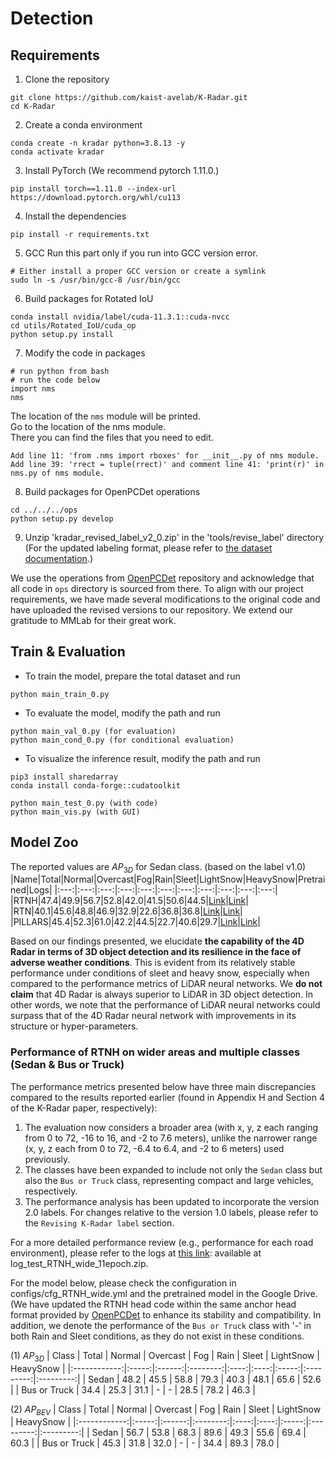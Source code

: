 # Detection

## Requirements

1. Clone the repository
```
git clone https://github.com/kaist-avelab/K-Radar.git
cd K-Radar
```

2. Create a conda environment
```
conda create -n kradar python=3.8.13 -y
conda activate kradar
```

3. Install PyTorch (We recommend pytorch 1.11.0.)
```
pip install torch==1.11.0 --index-url https://download.pytorch.org/whl/cu113
```

4. Install the dependencies
```
pip install -r requirements.txt
```
5. GCC
Run this part only if you run into GCC version error.
```
# Either install a proper GCC version or create a symlink
sudo ln -s /usr/bin/gcc-8 /usr/bin/gcc
```


6. Build packages for Rotated IoU
```
conda install nvidia/label/cuda-11.3.1::cuda-nvcc
cd utils/Rotated_IoU/cuda_op
python setup.py install
```

7. Modify the code in packages
```
# run python from bash
# run the code below
import nms
nms
```
The location of the `nms` module will be printed.  
Go to the location of the nms module.  
There you can find the files that you need to edit.  

```
Add line 11: 'from .nms import rboxes' for __init__.py of nms module.
Add line 39: 'rrect = tuple(rrect)' and comment line 41: 'print(r)' in nms.py of nms module.
```

8. Build packages for OpenPCDet operations
```
cd ../../../ops
python setup.py develop
```

9. Unzip 'kradar_revised_label_v2_0.zip' in the 'tools/revise_label' directory (For the updated labeling format, please refer to [the dataset documentation](/docs/dataset.md).)

We use the operations from <a href="https://github.com/open-mmlab/OpenPCDet">OpenPCDet</a> repository and acknowledge that all code in `ops` directory is sourced from there.
To align with our project requirements, we have made several modifications to the original code and have uploaded the revised versions to our repository.
We extend our gratitude to MMLab for their great work.

## Train & Evaluation
* To train the model, prepare the total dataset and run
```
python main_train_0.py
```

* To evaluate the model, modify the path and run
```
python main_val_0.py (for evaluation)
python main_cond_0.py (for conditional evaluation)
```

* To visualize the inference result, modify the path and run
```
pip3 install sharedarray
conda install conda-forge::cudatoolkit
```

```
python main_test_0.py (with code)
python main_vis.py (with GUI)
```

## Model Zoo
The reported values are ${AP_{3D}}$ for Sedan class. (based on the label v1.0)
|Name|Total|Normal|Overcast|Fog|Rain|Sleet|LightSnow|HeavySnow|Pretrained|Logs|
|:---:|:---:|:---:|:---:|:---:|:---:|:---:|:---:|:---:|:---:|:---:|
|RTNH|47.4|49.9|56.7|52.8|42.0|41.5|50.6|44.5|<a href="https://drive.google.com/drive/folders/1Z9f0yiddLKkygkg-QKBsrCDK2OvNWGIA?usp=drive_link">Link</a>|<a href="https://drive.google.com/file/d/1b4DTwO_SnKOfPrn1F6UQZ-dy4Gi91Eun/view?usp=drive_link">Link</a>|
|RTN|40.1|45.6|48.8|46.9|32.9|22.6|36.8|36.8|<a href="https://drive.google.com/drive/folders/1Z9f0yiddLKkygkg-QKBsrCDK2OvNWGIA?usp=drive_link">Link</a>|<a href="https://drive.google.com/file/d/1b4DTwO_SnKOfPrn1F6UQZ-dy4Gi91Eun/view?usp=drive_link">Link</a>|
|PILLARS|45.4|52.3|61.0|42.2|44.5|22.7|40.6|29.7|<a href="https://drive.google.com/drive/folders/1Z9f0yiddLKkygkg-QKBsrCDK2OvNWGIA?usp=drive_link">Link</a>|<a href="https://drive.google.com/file/d/1b4DTwO_SnKOfPrn1F6UQZ-dy4Gi91Eun/view?usp=drive_link">Link</a>|

Based on our findings presented, we elucidate **the capability of the 4D Radar in terms of 3D object detection and its resilience in the face of adverse weather conditions**. This is evident from its relatively stable performance under conditions of sleet and heavy snow, especially when compared to the performance metrics of LiDAR neural networks. We **do not claim** that 4D Radar is always superior to LiDAR in 3D object detection. In other words, we note that the performance of LiDAR neural networks could surpass that of the 4D Radar neural network with improvements in its structure or hyper-parameters.

### Performance of RTNH on wider areas and multiple classes (Sedan & Bus or Truck)
The performance metrics presented below have three main discrepancies compared to the results reported earlier (found in Appendix H and Section 4 of the K-Radar paper, respectively):

1. The evaluation now considers a broader area (with x, y, z each ranging from 0 to 72, -16 to 16, and -2 to 7.6 meters), unlike the narrower range (x, y, z each from 0 to 72, -6.4 to 6.4, and -2 to 6 meters) used previously.
2. The classes have been expanded to include not only the `Sedan` class but also the `Bus or Truck` class, representing compact and large vehicles, respectively.
3. The performance analysis has been updated to incorporate the version 2.0 labels. For changes relative to the version 1.0 labels, please refer to the `Revising K-Radar label` section.

For a more detailed performance review (e.g., performance for each road environment), please refer to the logs at <a href="https://drive.google.com/drive/folders/11x45ozlnaLDe6plEACi55UwFVSAcwlNW?usp=drive_link">this link</a>: available at log_test_RTNH_wide_11epoch.zip.

For the model below, please check the configuration in configs/cfg_RTNH_wide.yml and <a herf="https://drive.google.com/file/d/1ZMtq9BiWCHKKOc20pClCHyhOEI2LLiNM/view?usp=drive_link">the pretrained model</a> in the Google Drive. (We have updated the RTNH head code within the same anchor head format provided by <a href="https://github.com/open-mmlab/OpenPCDet">OpenPCDet</a> to enhance its stability and compatibility. In addition, we denote the performance of the `Bus or Truck` class with '-' in both Rain and Sleet conditions, as they do not exist in these conditions. 

(1) ${AP_{3D}}$
| Class        | Total | Normal | Overcast | Fog  | Rain | Sleet | LightSnow | HeavySnow |
|:------------:|:-----:|:------:|:--------:|:----:|:----:|:-----:|:---------:|:---------:|
| Sedan        | 48.2  | 45.5   | 58.8     | 79.3 | 40.3 | 48.1  | 65.6      | 52.6      |
| Bus or Truck | 34.4  | 25.3   | 31.1     | -    | -    | 28.5  | 78.2      | 46.3      |

(2) ${AP_{BEV}}$
| Class        | Total | Normal | Overcast | Fog  | Rain | Sleet | LightSnow | HeavySnow |
|:------------:|:-----:|:------:|:--------:|:----:|:----:|:-----:|:---------:|:---------:|
| Sedan        | 56.7  | 53.8   | 68.3     | 89.6 | 49.3 | 55.6  | 69.4      | 60.3      |
| Bus or Truck | 45.3  | 31.8   | 32.0     | -    | -    | 34.4  | 89.3      | 78.0      |
